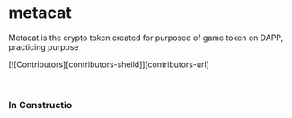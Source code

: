 # metacat
Metacat is the crypto token created for purposed of game token on DAPP, practicing purpose 

<!--Project Badge-->
[![Contributors][contributors-sheild]][contributors-url]

<br/>
<h3>In Constructio</h3>
